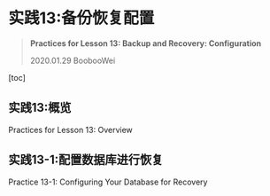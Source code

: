 # 实践13:备份恢复配置

> **Practices for Lesson 13: Backup and Recovery: Configuration**
>
> 2020.01.29 BoobooWei

[toc]

## 实践13:概览

Practices for Lesson 13: Overview

## 实践13-1:配置数据库进行恢复

Practice 13-1: Configuring Your Database for Recovery